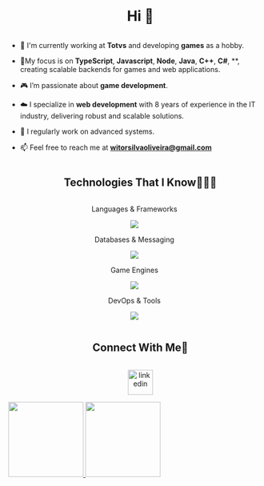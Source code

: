 <!--h1 without bottom border-->
<div id="user-content-toc">
  <ul align="center">
    <summary><h1 style="display: inline-block">Hi 👋</summary>
  </ul>
</div>

<!--Intro start-->
- 🔭 I'm currently working at **Totvs** and developing **games** as a hobby.

- 🌱My focus is on **TypeScript**, **Javascript**, **Node**,  **Java**, **C++**, **C#**, **, creating scalable backends for games and web applications.
  
- 🎮 I’m passionate about **game development**.

- ☁️ I specialize in **web development** with 8 years of experience in the IT industry, delivering robust and scalable solutions.

- 📝 I regularly work on advanced systems.

- 📫 Feel free to reach me at **witorsilvaoliveira@gmail.com**
<!--Intro end-->

<!--h1 without bottom border-->
<div id="user-content-toc">
  <ul align="center">
    <summary><h2 style="display: inline-block">Technologies That I Know👨🏻‍💻</h2></summary>
  </ul>
</div>

<!--tech stack icons-->
<p align="center">Languages & Frameworks</p>
<p align="center">
  <a href="https://skillicons.dev">
    <img src="https://skillicons.dev/icons?i=cpp,cs,ts,js,nodejs,nestjs,pinia,html,css,tailwind,firebase,vite,vitest,regex" />
  </a>
</p>
<p align="center">Databases & Messaging</p>
<p align="center">
  <a href="https://skillicons.dev">
    <img src="https://skillicons.dev/icons?i=redis,elasticsearch,mongodb,mysql,postgres,rabbitmq" />
  </a>
</p>
<p align="center">Game Engines</p>
<p align="center">
  <a href="https://skillicons.dev">
    <img src="https://skillicons.dev/icons?i=unreal" />
  </a>
</p>
<p align="center">DevOps & Tools</p>
<p align="center">
  <a href="https://skillicons.dev">
    <img src="https://skillicons.dev/icons?i=docker,kubernetes,git,linux,github,nginx,cloudflare" />
  </a>
</p>

<!-- Connect with me -->
<!--h2 without bottom border-->
<div id="user-content-toc">
  <ul align="center">
    <summary><h2 style="display: inline-block">Connect With Me🤝</h2></summary>

<a href="[https://www.linkedin.com/in/witorsilva/](https://www.linkedin.com/in/witorsilva/)" target="blank"><img align="center" src="https://user-images.githubusercontent.com/88904952/234979284-68c11d7f-1acc-4f0c-ac78-044e1037d7b0.png" alt="linkedin" height="50" width="50" /></a>
</p>

  </ul>
</div>


<div>
  <a href="https://github.com/owitor">
    <img height="150em" src="https://github-readme-stats.vercel.app/api?username=owitor&theme=github_dark&show_icons=true&include_all_commits=true&count_private=true&locale=pt-br"/>
  <img height="150em" src="https://github-readme-stats.vercel.app/api/top-langs/?username=owitor&layout=compact&theme=github_dark&locale=pt-br"/>
  </a>
</div>
